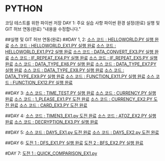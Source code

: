 # PYTHON
코딩 테스트를 위한 파이썬 저장
DAY 1: 주요 실습 사항 파이썬 환경 설정(완료) 실행 및 GIT 허브 연동(완료)
"내용을 수정합니다."

##실행 및 GIT 허브 연동(완료)
##DAY 1, 2:
[소스 코드 : HELLOWORLD.PY 실행 완료](https://github.com/kimthbo/PYTHON/blob/main/DAY1-2/HELLOWORLD.py)
[소스 코드 : HELLOWORLD_EX1.PY 실행 완료](https://github.com/kimthbo/PYTHON/blob/main/DAY1-2/HELLOWORLD_EX1.py)
[소스 코드 : HELLOWORLD_EX1.PY2 실행 완료](https://github.com/kimthbo/PYTHON/blob/main/DAY1-2/DATE_INPUT_EX2.py)
[소스 코드 : DATA_CONVERT_EX3.PY 실행 완료](https://github.com/kimthbo/PYTHON/blob/main/DAY1-2/DATA_CONVERT_EX3.py)
[소스 코드 : IF_REPEAT_EX4.PY 실행 완료](https://github.com/kimthbo/PYTHON/blob/main/DAY1-2/IF_REPEAT_EX4.py)
[소스 코드 : IF_REPEAT_EX5.PY 실행 완료](https://github.com/kimthbo/PYTHON/blob/main/DAY1-2/IF_REPEAT_EX5.py)
[소스 코드 : DATA_TYPE_EX6.PY 실행 완료](https://github.com/kimthbo/PYTHON/blob/main/DAY1-2/DATA_TYPE_EX6.py)
[소스 코드 : DATA_TYPE_EX7.PY 실행 완료](https://github.com/kimthbo/PYTHON/blob/main/DAY1-2/DATA_TYPE_EX7.py)
[소스 코드 : DATA_TYPE_EX8.PY 실행 완료](https://github.com/kimthbo/PYTHON/blob/main/DAY1-2/DATA_TYPE_EX8.py)
[소스 코드 : DATA_TYPE_EX9.PY 실행 완료](https://github.com/kimthbo/PYTHON/blob/main/DAY1-2/DATA_TYPE_EX9.py)
[소스 코드 : FUNCTION_EX11.PY 실행 완료](https://github.com/kimthbo/PYTHON/blob/main/DAY1-2/FUNCTION_EX11.py)
[소스 코드 : FUNCTION_EX12.PY 실행 완료](https://github.com/kimthbo/PYTHON/blob/main/DAY1-2/FUNCTION_EX12.py)

##DAY 3:
[소스 코드 : TIME_TEST.PY 실행 완료](https://github.com/kimthbo/PYTHON/blob/main/DAY3/TIIME_TEST.py)
[소스 코드 : CURRENCY.PY 실행 완료](https://github.com/kimthbo/PYTHON/blob/main/DAY3/CURRENCY.py)
[소스 코드 : 1_PLEASE_EX1.PY 도전 완료](https://github.com/kimthbo/PYTHON/blob/main/DAY3/1_PLEASE_EX1.py)
[소스 코드 : CURRENCY_EX2.PY 도전 완료](https://github.com/kimthbo/PYTHON/blob/main/DAY3/CURRENCY_EX2_1.py)
[소스 코드 : CARD_EX3.PY 도전 완료](https://github.com/kimthbo/PYTHON/blob/main/DAY3/CARD_EX3.py)

##DAY 4:
[소스 코드 : TIMEN3_EX1.py 도전 완료](https://github.com/kimthbo/PYTHON/blob/main/DAY4/TIMEN3_EX1.py)
[소스 코드 : ATOZ_EX2.PY 실행 완료](https://github.com/kimthbo/PYTHON/blob/main/DAY4/ATOZ_EX2_1.py)
[소스 코드 : DECRYPTION_EX3.PY 실행 완료](https://github.com/kimthbo/PYTHON/blob/main/DAY4/DECRYPTION_EX3_1.py) 

##DAY 5:
[소스 코드 : DAY5_EX1.py 도전 완료](https://github.com/kimthbo/PYTHON/blob/main/DAY5/EXAM_01.py)
[소스 코드 : DAY5_EX2.py 도전 완료](https://github.com/kimthbo/PYTHON/blob/main/DAY5/EXAM_02.py)

##DAY 6:
[도전 1 : DFS_EX1.PY 실행 완료](https://github.com/kimthbo/PYTHON/blob/main/DAY6/DFS_EX1.py) 
[도전 2 : BFS_EX2.PY 실행 완료](https://github.com/kimthbo/PYTHON/blob/main/DAY6/BFS_EX2.py)

#DAY 7:
[도전 1 : QUICK_COMPARISON_EX1.py](https://github.com/kimthbo/PYTHON/blob/main/DAY7/QUICK_COMPARISON_EX1.py)
